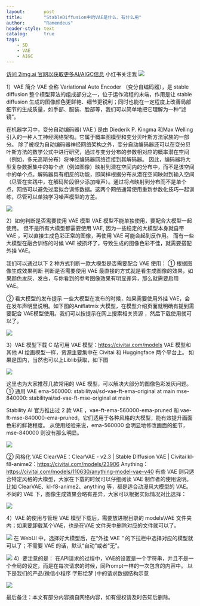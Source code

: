 ```yaml
---
layout:       post
title:        "StableDiffusion中的VAE是什么，有什么用"
author:       "Ramendeus"
header-style: text
catalog:      true
tags:
    - SD
    - VAE
    - AIGC
---
```


[访问 2img.ai 官网以获取更多AI/AIGC信息](https://2img.ai)
小红书关注我 ![](/img/a.jpg)

1）VAE 简介
VAE 全称 Variational Auto Encoder （变分自编码器），是 stable diffusion 整个模型算法的组成部分之一，位于运作流程的末端，作用是让 stable diffusion 生成的图像颜色更鲜艳、细节更锐利；同时也能在一定程度上改善局部细节的生成质量，如手部、服装、脸部等，我们可以简单地把它理解为一种“滤镜”。

在机器学习中，变分自动编码器( VAE ) 是由 Diederik P. Kingma 和Max Welling引入的一种人工神经网络架构。它属于概率图模型和变分贝叶斯方法家族的一部分。
除了被视为自动编码器神经网络架构之外，变分自动编码器还可以在变分贝叶斯方法的数学公式中进行研究，通过与变分分布的参数相对应的概率潜在空间（例如，多元高斯分布）将神经编码器网络连接到其解码器。
因此，编码器将大型复杂数据集中的每个点（例如图像）映射到潜在空间内的分布中，而不是该空间中的单个点。解码器具有相反的功能，即同样根据分布从潜在空间映射到输入空间（尽管在实践中，在解码阶段很少添加噪声）。通过将点映射到分布而不是单个点，网络可以避免过度拟合训练数据。这两个网络通常使用重新参数化技巧一起训练，尽管可以单独学习噪声模型的方差。

 ![](/img/20250110-1.png)

2）如何判断是否需要使用 VAE 模型
VAE 模型不能单独使用，要配合大模型一起使用。
但不是所有大模型都需要使用 VAE, 因为一些稳定的大模型本身就自带 VAE ，可以直接生成色彩正常的图像，再使用 VAE 可能会起到反作用。
而有一些大模型在融合训练的时候 VAE 被损坏了，导致生成的图像色彩不佳，就需要搭配外挂 VAE。

我们可以通过以下 2 种方式判断一款大模型是否需要配合 VAE 使用：
① 根据图像生成效果判断
判断是否需要使用 VAE 最直接的方式就是看生成图像的效果，如果颜色发灰、发白，与你看到的参考图像效果有明显差异，那么就需要启用 VAE。

② 看大模型的发布提示
一些大模型在发布的时候，如果需要使用外挂 VAE，会在发布声明里说明。如下图的Aniflatmix 大模型，在模型介绍页面就明确有提到需要配合 VAE模型使用。我们可以按提示在网上搜索相关资源 ，然后下载使用就可以了。

 ![](/img/20250110-2.png)

3）VAE 模型下载
C 站可用 VAE 模型：https://civitai.com/models
VAE 模型和其他 AI 绘画模型一样，资源主要集中在 Civitai 和 Huggingface 两个平台上。
如果是国内，当然也可以上Liblib获取，如下图

 ![](/img/20250110-3.png)


这里也为大家推荐几款常用的 VAE 模型，可以解决大部分的图像色彩发灰问题。
① 通用 VAE
ema-560000: stabilityai/sd-vae-ft-ema-original at main 
mse-840000: stabilityai/sd-vae-ft-mse-original at main 

Stability AI 官方推出过 2 款 VAE ，vae-ft-ema-560000-ema-pruned 和 vae-ft-mse-840000-ema-pruned，它们适用于各种风格的大模型，能有效提升画面色彩的鲜艳程度。
从使用经验来说，ema-560000 会明显地修改画面的细节，mse-840000 则没有那么明显。

 ![](/img/20250110-4.png)

② 风格化 VAE
ClearVAE：ClearVAE - v2.3 | Stable Diffusion VAE | Civitai 
kl-f8-anime2：https://civitai.com/models/23906 
Anything：https://civitai.com/models/110630/anything-model-vae-v40 
有些 VAE 则只适合特定风格的大模型，大家在下载的时候可以仔细阅读 VAE 制作者的使用说明。
比如 ClearVAE、kl-f8-anime2、anything 等，都是适合动漫风大模型的 VAE。
不同的 VAE 下，图像生成效果会略有差异，大家可以根据实际情况对比选择：

 ![](/img/20250110-5.png)

4）VAE 的使用与管理
VAE 模型下载后，需要放进根目录的 models\VAE 文件夹内；如果要卸载某个VAE，也是在VAE 文件夹中删除对应的文件就可以了。

 ![](/img/20250110-6.png)
在 WebUI 中，选择好大模型后，在“外挂 VAE ” 的下拉栏中选择对应的模型就可以了；不需要 VAE 的话，默认“自动”或者“无”。

 ![](/img/20250110-7.png)
4）要注意的是：
在API请求的过程中，VAE的设置是一个字符串，并且不是一个全局的设定，而是在每次请求的时候，同Prompt一样的一次包含的内容中。
以下是我们的产品(微信小程序  字形绘梦 )中的请求数据结构示意

 ![](/img/20250110-8.png)

 最后备注：本文有部分内容摘自网络内容，如有侵权请及时告知后删除。

